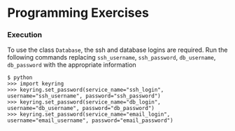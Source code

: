 # Programming Exercises

### Execution

To use the class `Database`, the ssh and database logins are required. Run the following commands replacing `ssh_username`, `ssh_password`, `db_username`, `db_password` with the appropriate information

```
$ python
>>> import keyring
>>> keyring.set_password(service_name="ssh_login", username="ssh_username", password="ssh_password")
>>> keyring.set_password(service_name="db_login", username="db_username", password="db_password")
>>> keyring.set_password(service_name="email_login", username="email_username", password="email_password")
```
